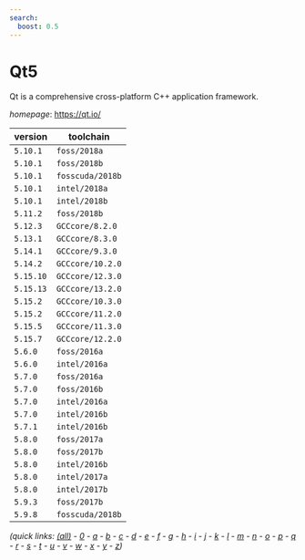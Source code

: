 ```yaml
---
search:
  boost: 0.5
---
```

# Qt5

Qt is a comprehensive cross-platform C++ application framework.

*homepage*: <https://qt.io/>

version | toolchain
--------|----------
``5.10.1`` | ``foss/2018a``
``5.10.1`` | ``foss/2018b``
``5.10.1`` | ``fosscuda/2018b``
``5.10.1`` | ``intel/2018a``
``5.10.1`` | ``intel/2018b``
``5.11.2`` | ``foss/2018b``
``5.12.3`` | ``GCCcore/8.2.0``
``5.13.1`` | ``GCCcore/8.3.0``
``5.14.1`` | ``GCCcore/9.3.0``
``5.14.2`` | ``GCCcore/10.2.0``
``5.15.10`` | ``GCCcore/12.3.0``
``5.15.13`` | ``GCCcore/13.2.0``
``5.15.2`` | ``GCCcore/10.3.0``
``5.15.2`` | ``GCCcore/11.2.0``
``5.15.5`` | ``GCCcore/11.3.0``
``5.15.7`` | ``GCCcore/12.2.0``
``5.6.0`` | ``foss/2016a``
``5.6.0`` | ``intel/2016a``
``5.7.0`` | ``foss/2016a``
``5.7.0`` | ``foss/2016b``
``5.7.0`` | ``intel/2016a``
``5.7.0`` | ``intel/2016b``
``5.7.1`` | ``intel/2016b``
``5.8.0`` | ``foss/2017a``
``5.8.0`` | ``foss/2017b``
``5.8.0`` | ``intel/2016b``
``5.8.0`` | ``intel/2017a``
``5.8.0`` | ``intel/2017b``
``5.9.3`` | ``foss/2017b``
``5.9.8`` | ``fosscuda/2018b``


*(quick links: [(all)](../index.md) - [0](../0/index.md) - [a](../a/index.md) - [b](../b/index.md) - [c](../c/index.md) - [d](../d/index.md) - [e](../e/index.md) - [f](../f/index.md) - [g](../g/index.md) - [h](../h/index.md) - [i](../i/index.md) - [j](../j/index.md) - [k](../k/index.md) - [l](../l/index.md) - [m](../m/index.md) - [n](../n/index.md) - [o](../o/index.md) - [p](../p/index.md) - [q](../q/index.md) - [r](../r/index.md) - [s](../s/index.md) - [t](../t/index.md) - [u](../u/index.md) - [v](../v/index.md) - [w](../w/index.md) - [x](../x/index.md) - [y](../y/index.md) - [z](../z/index.md))*

